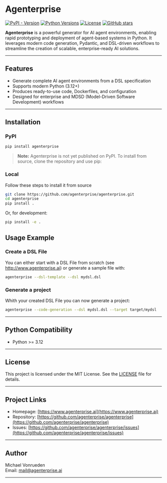# Agenterprise

[![PyPI - Version](https://img.shields.io/pypi/v/agenterprise?label=PyPI&color=blue)](https://pypi.org/project/agenterprise/)
[![Python Versions](https://img.shields.io/pypi/pyversions/agenterprise.svg)](https://pypi.org/project/agenterprise/)
[![License](https://img.shields.io/pypi/l/agenterprise.svg)](https://github.com/agenterprise/agenterprise/blob/main/LICENSE)
[![GitHub stars](https://img.shields.io/github/stars/agenterprise/agenterprise?style=social)](https://github.com/agenterprise/agenterprise)

**Agenterprise** is a powerful generator for AI agent environments, enabling rapid prototyping and deployment of agent-based systems in Python. It leverages modern code generation, Pydantic, and DSL-driven workflows to streamline the creation of scalable, enterprise-ready AI solutions.

---

## Features

- Generate complete AI agent environments from a DSL specification
- Supports modern Python (3.12+)
- Produces ready-to-use code, Dockerfiles, and configuration
- Designed for enterprise and MDSD (Model-Driven Software Development) workflows

---

## Installation

### PyPI

```bash
pip install agenterprise
```

> **Note:** Agenterprise is not yet published on PyPI. To install from source, clone the repository and use pip:

### Local
Follow these steps to install it from source
```bash
git clone https://github.com/agenterprise/agenterprise.git
cd agenterprise
pip install .
```

Or, for development:

```bash
pip install -e .
```

## Usage Example

### Create a DSL File
You can either start with a DSL File from scratch (see http://www.agenterprise.ai) or generate a sample file with:
```bash
agenterprise --dsl-template --dsl mydsl.dsl     
```
### Generate a project
Whith your created DSL File you can now generate a project:
```bash
agenterprise --code-generation --dsl mydsl.dsl --target target/mydsl
```

---

## Python Compatibility

- Python >= 3.12

---

## License

This project is licensed under the MIT License. See the [LICENSE](https://github.com/agenterprise/agenterprise/tree/master?tab=MIT-1-ov-file#readme) file for details.

---

## Project Links

- Homepage: [https://www.agenterprise.ai](https://www.agenterprise.ai)
- Repository: [https://github.com/agenterprise/agenterprise](https://github.com/agenterprise/agenterprise)
- Issues: [https://github.com/agenterprise/agenterprise/issues](https://github.com/agenterprise/agenterprise/issues)

---

## Author

Michael Vonrueden  
Email: [mail@agenterprise.ai](mailto:mail@agenterprise.ai)

---

